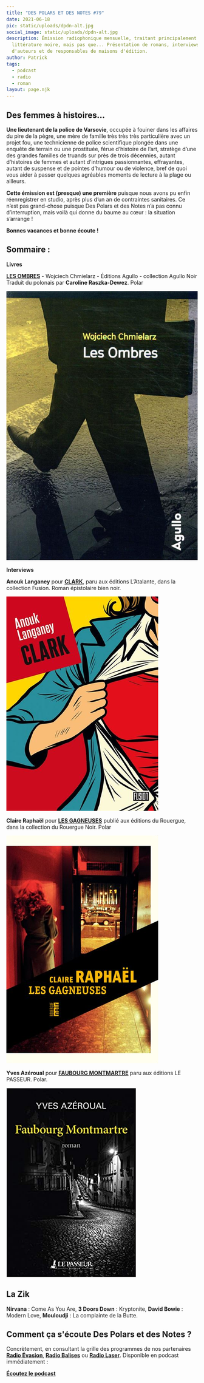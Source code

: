 ```yaml
---
title: "DES POLARS ET DES NOTES #79"
date: 2021-06-18
pic: static/uploads/dpdn-alt.jpg
social_image: static/uploads/dpdn-alt.jpg
description: Émission radiophonique mensuelle, traitant principalement de
  littérature noire, mais pas que... Présentation de romans, interviews
  d'auteurs et de responsables de maisons d'édition.
author: Patrick
tags:
  - podcast
  - radio
  - roman
layout: page.njk
---
```

## Des femmes à histoires...

**Une lieutenant de la police de Varsovie**, occupée à fouiner dans les affaires du pire de la pègre, une mère de famille très très très particulière avec un projet fou, une technicienne de police scientifique plongée dans une enquête de terrain ou une prostituée, férue d’histoire de l’art, stratège d’une des grandes familles de truands sur près de trois décennies, autant d’histoires de femmes et autant d’intrigues passionnantes, effrayantes, autant de suspense et de pointes d’humour ou de violence, bref de quoi vous aider à passer quelques agréables moments de lecture à la plage ou ailleurs.

**Cette émission est (presque) une première** puisque nous avons pu enfin réenregistrer en studio, après plus d’un an de contraintes sanitaires. Ce n’est pas grand-chose puisque Des Polars et des Notes n’a pas connu d’interruption, mais voilà qui donne du baume au cœur : la situation s’arrange !

**Bonnes vacances et bonne écoute !**

## Sommaire :

**Livres**

**[LES OMBRES](http://www.agullo-editions.com/agullo-noir#les-ombres)** - Wojciech Chmielarz - Éditions Agullo - collection Agullo Noir 
Traduit du polonais par **Caroline Raszka-Dewez**. Polar

![Haut de la couverture jaune qui s'estompe peu à peu pour devenir gris foncé. Les jambes et le bas du manteau d'un homme, portant une mallette, traverse un passage piéton. Nom de l'auteur en jaune en haut, petits caractères, titre en blanc en dessous.](static/uploads/les-ombres.jpeg "Les ombres")

**Interviews**

**Anouk Langaney** pour **[CLARK](https://www.l-atalante.com/catalogue/fusion/clark-9791036000690/)**, paru aux éditions L’Atalante, dans la collection Fusion. Roman épistolaire bien noir.

![Style dessin de comics, une femme, dont on ne voit que la moitié droite du torse ouvre sa veste bleue et sa chemise blanche, on voit en dessous un t-shirt rouge évoquant Superman](static/uploads/clark.jpeg "Clark")

**Claire Raphaël** pour **[LES GAGNEUSES](https://www.lerouergue.com/catalogue/les-gagneuses)** publié aux éditions du Rouergue, dans la collection du Rouergue Noir. Polar

![Photographie de nuit : une femme, probablement une prostituée, attend dans un couloir d'immeuble, rouge à gauche, jaune à droite, on aperçoit par la porte ouverte une rue, des voitures garées et les lumières de la ville.](static/uploads/les-gagneuses.jpeg "Les gagneuses")

**Yves Azéroual** pour **[FAUBOURG MONTMARTRE](https://www.le-passeur-editeur.com/les-livres/litt%C3%A9rature/faubourg-montmartre/)** paru aux éditions LE PASSEUR. Polar.

![Couverture en clair-obscur, photographie en noir et blanc d'une rue de Montmartre la nuit, rue pavée, une voiture, phares allumés monte la pente, d'autres sont garées. Nom de l'auteur en blanc tout en haut, titre en jaune en dessous, nom de l'éditeur tout en bas, en blanc.](static/uploads/faubourg-montmartre.jpg "Faubourg Montmartre")

## La Zik

**Nirvana** : Come As You Are,
**3 Doors Down** : Kryptonite,
**David Bowie** : Modern Love,
**Mouloudji** : La complainte de la Butte.

## Comment ça s'écoute Des Polars et des Notes ?

Concrètement, en consultant la grille des programmes de nos partenaires **[Radio Évasion](https://www.radioevasion.net/)**, **[Radio Balises](https://radiobalises.com/)** ou **[Radio Laser](https://www.radiolaser.fr/)**. Disponible en podcast immédiatement :

**[Écoutez le podcast](https://www.radioevasion.net/2021/06/17/des-polars-et-des-notes-79-des-femmes-a-histoires/)**